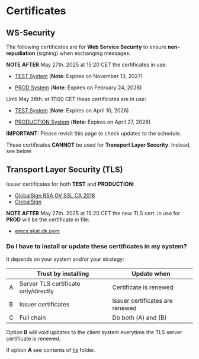# Certificates

## WS-Security

The following certificates are for **Web Service Security** to ensure **non-repudiation** (signing) when exchanging 
messages:

**NOTE** **AFTER** May 27th. 2025 at 15:20 CET the certificates in use:

* [TEST System](/crt/emcs-b2b-server-test-2024-11-13.pem) (**Note**: Expires on November 13, 2027)

* [PROD System](/crt/emcs-b2b-server-prod-2025-02-24.pem) (**Note**: Expires on February 24, 2028)

Until May 26th. at 17:00 CET these certificates are in use: 

* [TEST System](/crt/emcs-b2b-server-test-2023-04-11.pem) (**Note**: Expires on April 10, 2026)

* [PRODUCTION System](/crt/emcs-b2b-server-prod-2023-04-27.pem) (**Note**: Expires on April 27, 2026)

**IMPORTANT**: Please revisit this page to check updates to the schedule.

These certificates **CANNOT** be used for **Transport Layer Security**. Instead, see below.

## Transport Layer Security (TLS)

Issuer certificates for both **TEST** and **PRODUCTION**:

* [GlobalSign RSA OV SSL CA 2018](/crt/GlobalSign-RSA-OV-SSL-CA-2018.pem)
* [GlobalSign](/crt/GlobalSign.pem)

**NOTE** **AFTER** May 27th. 2025 at 15:20 CET the new TLS cert. in use for **PROD** will be the certificate in file:

* [emcs.skat.dk.pem](/crt/tls/emcs.skat.dk.pem)

### Do I have to install or update these certificates in my system?

It depends on your system and/or your strategy:

|   | Trust by installing                  | Update when                     |
|---|--------------------------------------|---------------------------------|
| A | Server TLS certificate only/directly | Certificate is renewed          |
| B | Issuer certificates                  | Issuer certificates are renewed |
| C | Full chain                           | Do both (A) and (B)             |

Option **B** will void updates to the client system everytime the TLS server certificate is renewed.

If option **A** see contents of [tls](/tls) folder.
